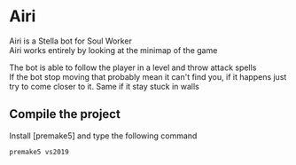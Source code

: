 # Airi
Airi is a Stella bot for Soul Worker\
Airi works entirely by looking at the minimap of the game

The bot is able to follow the player in a level and throw attack spells\
If the bot stop moving that probably mean it can't find you, if it happens just try to come closer to it. Same if it stay stuck in walls

## Compile the project
Install [premake5] and type the following command
```
premake5 vs2019
```